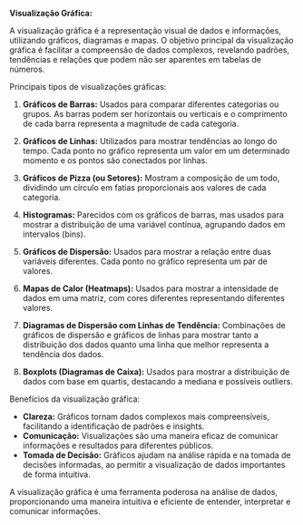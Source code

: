 **Visualização Gráfica:**

A visualização gráfica é a representação visual de dados e informações, utilizando gráficos, diagramas e mapas. O objetivo principal da visualização gráfica é facilitar a compreensão de dados complexos, revelando padrões, tendências e relações que podem não ser aparentes em tabelas de números.

Principais tipos de visualizações gráficas:

1. **Gráficos de Barras:** Usados para comparar diferentes categorias ou grupos. As barras podem ser horizontais ou verticais e o comprimento de cada barra representa a magnitude de cada categoria.

2. **Gráficos de Linhas:** Utilizados para mostrar tendências ao longo do tempo. Cada ponto no gráfico representa um valor em um determinado momento e os pontos são conectados por linhas.

3. **Gráficos de Pizza (ou Setores):** Mostram a composição de um todo, dividindo um círculo em fatias proporcionais aos valores de cada categoria.

4. **Histogramas:** Parecidos com os gráficos de barras, mas usados para mostrar a distribuição de uma variável contínua, agrupando dados em intervalos (bins).

5. **Gráficos de Dispersão:** Usados para mostrar a relação entre duas variáveis diferentes. Cada ponto no gráfico representa um par de valores.

6. **Mapas de Calor (Heatmaps):** Usados para mostrar a intensidade de dados em uma matriz, com cores diferentes representando diferentes valores.

7. **Diagramas de Dispersão com Linhas de Tendência:** Combinações de gráficos de dispersão e gráficos de linhas para mostrar tanto a distribuição dos dados quanto uma linha que melhor representa a tendência dos dados.

8. **Boxplots (Diagramas de Caixa):** Usados para mostrar a distribuição de dados com base em quartis, destacando a mediana e possíveis outliers.

Benefícios da visualização gráfica:

- **Clareza:** Gráficos tornam dados complexos mais compreensíveis, facilitando a identificação de padrões e insights.
- **Comunicação:** Visualizações são uma maneira eficaz de comunicar informações e resultados para diferentes públicos.
- **Tomada de Decisão:** Gráficos ajudam na análise rápida e na tomada de decisões informadas, ao permitir a visualização de dados importantes de forma intuitiva.

A visualização gráfica é uma ferramenta poderosa na análise de dados, proporcionando uma maneira intuitiva e eficiente de entender, interpretar e comunicar informações.